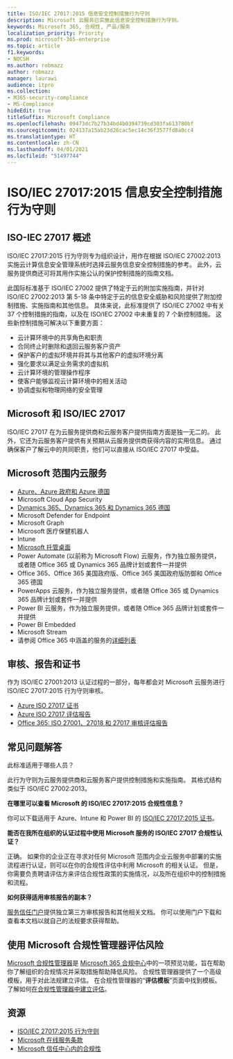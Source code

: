 ```yaml
---
title: ISO/IEC 27017:2015 信息安全控制措施行为守则
description: Microsoft 云服务已实施此信息安全控制措施行为守则。
keywords: Microsoft 365, 合规性, 产品/服务
localization_priority: Priority
ms.prod: microsoft-365-enterprise
ms.topic: article
f1.keywords:
- NOCSH
ms.author: robmazz
author: robmazz
manager: laurawi
audience: itpro
ms.collection:
- M365-security-compliance
- MS-Compliance
hideEdit: true
titleSuffix: Microsoft Compliance
ms.openlocfilehash: 09473dc7b27b34bd4b0394739cd303fa613780bf
ms.sourcegitcommit: 024137a15ab23d26cac5ec14c36f3577fd8a0cc4
ms.translationtype: HT
ms.contentlocale: zh-CN
ms.lasthandoff: 04/01/2021
ms.locfileid: "51497744"
---
```

# <a name="isoiec-270172015-code-of-practice-for-information-security-controls"></a>ISO/IEC 27017:2015 信息安全控制措施行为守则

## <a name="iso-iec-27017-overview"></a>ISO-IEC 27017 概述

ISO/IEC 27017:2015 行为守则专为组织设计，用作在根据 ISO/IEC 27002:2013 实施云计算信息安全管理系统时选择云服务信息安全控制措施的参考。 此外，云服务提供商还可将其用作实施公认的保护控制措施的指南文档。

此国际标准基于 ISO/IEC 27002 提供了特定于云的附加实施指南，并针对 ISO/IEC 27002:2013 第 5-18 条中特定于云的信息安全威胁和风险提供了附加控制措施、实施指南和其他信息。 具体来说，此标准提供了 ISO/IEC 27002 中有关 37 个控制措施的指南，以及在 ISO/IEC 27002 中未重复的 7 个新控制措施。 这些新控制措施可解决以下重要方面：

- 云计算环境中的共享角色和职责
- 合同终止时删除和退回云服务客户资产
- 保护客户的虚拟环境并将其与其他客户的虚拟环境分离
- 强化要求以满足业务需求的虚拟机
- 云计算环境的管理操作程序
- 使客户能够监视云计算环境中的相关活动
- 协调虚拟和物理网络的安全管理

## <a name="microsoft-and-isoiec-27017"></a>Microsoft 和 ISO/IEC 27017

ISO/IEC 27017 在为云服务提供商和云服务客户提供指南方面是独一无二的。 此外，它还为云服务客户提供有关预期从云服务提供商获得内容的实用信息。 通过确保客户了解云中的共同职责，他们可以直接从 ISO/IEC 27017 中受益。

## <a name="microsoft-in-scope-cloud-services"></a>Microsoft 范围内云服务

- [Azure、Azure 政府和 Azure 德国](https://aka.ms/AzureCompliance)
- Microsoft Cloud App Security
- [Dynamics 365、Dynamics 365 和 Dynamics 365 德国](https://aka.ms/d365-compliance-list)
- Microsoft Defender for Endpoint
- Microsoft Graph
- Microsoft 医疗保健机器人
- Intune
- [Microsoft 托管桌面](/microsoft-365/managed-desktop/intro/compliance)
- Power Automate (以前称为 Microsoft Flow) 云服务，作为独立服务提供，或者随 Office 365 或 Dynamics 365 品牌计划或套件一并提供
- Office 365、Office 365 美国政府版、Office 365 美国政府版防御和 Office 365 德国
- PowerApps 云服务，作为独立服务提供，或者随 Office 365 或 Dynamics 365 品牌计划或套件一并提供
- Power BI 云服务，作为独立服务提供，或者随 Office 365 品牌计划或套件一并提供
- Power BI Embedded
- Microsoft Stream
- 请参阅 Office 365 中涵盖的服务的[详细列表](https://go.microsoft.com/fwlink/p/?linkid=2077751)

## <a name="audits-reports-and-certificates"></a>审核、报告和证书

作为 ISO/IEC 27001:2013 认证过程的一部分，每年都会对 Microsoft 云服务进行 ISO/IEC 27017:2015 行为守则审核。

- [Azure ISO 27017 证书](https://aka.ms/azureiso27017cert)
- [Azure ISO 27017 评估报告](https://aka.ms/azureiso27017report)
- [Office 365: ISO 27001、27018 和 27017 审核评估报告](https://aka.ms/o365isoreport)

## <a name="frequently-asked-questions"></a>常见问题解答

此标准适用于哪些人员？

此行为守则为云服务提供商和云服务客户提供控制措施和实施指南。 其格式结构类似于 ISO/IEC 27002:2013。

**在哪里可以查看 Microsoft 的 ISO/IEC 27017:2015 合规性信息？**

你可以下载适用于 Azure、Intune 和 Power BI 的 [ISO/IEC 27017:2015 证书](https://aka.ms/azureiso27017)。

**能否在我所在组织的认证过程中使用 Microsoft 服务的 ISO/IEC 27017 合规性认证？**

正确。 如果你的企业正在寻求对任何 Microsoft 范围内企业云服务中部署的实施流程进行认证，则可以在你的合规性评估中利用 Microsoft 的相关认证。 但是，你需要负责聘请评估方来评估合规性政策的实施情况，以及所在组织中的控制措施和流程。

**如何获得适用审核报告的副本？**

[服务信任门户](https://aka.ms/stphelp)提供独立第三方审核报告和其他相关文档。 你可以使用门户下载和查看本文档以就自己的法规要求获得帮助。

## <a name="use-microsoft-compliance-manager-to-assess-your-risk"></a>使用 Microsoft 合规性管理器评估风险

[Microsoft 合规性管理器](/microsoft-365/compliance/compliance-manager)是 [Microsoft 365 合规中心](/microsoft-365/compliance/microsoft-365-compliance-center)中的一项预览功能，旨在帮助你了解组织的合规情况并采取措施帮助降低风险。 合规性管理器提供了一个高级模板，用于对此法规建立评估。 在合规性管理器的“**评估模板**”页面中找到模板。 了解如何[在合规性管理器中建立评估](/microsoft-365/compliance/compliance-manager-assessments)。

## <a name="resources"></a>资源

- [ISO/IEC 27017:2015 行为守则](https://www.iso.org/iso/iso_catalogue/catalogue_tc/catalogue_detail.htm?csnumber=43757)
- [Microsoft 在线服务条款](https://aka.ms/Online-Services-Terms)
- [Microsoft 信任中心内的合规性](https://www.microsoft.com/trust-center/compliance/compliance-overview)
